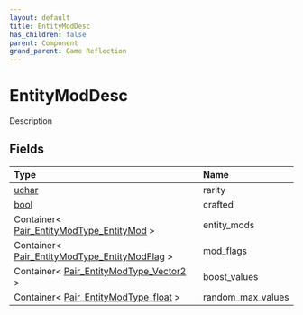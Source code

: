```yaml
---
layout: default
title: EntityModDesc
has_children: false
parent: Component
grand_parent: Game Reflection
---
```

# EntityModDesc
Description 

## Fields

| Type | Name |
|:----------|:--------------|
| [uchar](/riftbreaker-wiki/docs/game-reflection/enums/uchar/) | rarity |
| [bool](/riftbreaker-wiki/docs/game-reflection/components/bool/) | crafted |
| Container< [Pair_EntityModType_EntityMod](/riftbreaker-wiki/docs/game-reflection/classes/pair__entity_mod_type__entity_mod/) > | entity_mods |
| Container< [Pair_EntityModType_EntityModFlag](/riftbreaker-wiki/docs/game-reflection/classes/pair__entity_mod_type__entity_mod_flag/) > | mod_flags |
| Container< [Pair_EntityModType_Vector2](/riftbreaker-wiki/docs/game-reflection/classes/pair__entity_mod_type__vector2/) > | boost_values |
| Container< [Pair_EntityModType_float](/riftbreaker-wiki/docs/game-reflection/classes/pair__entity_mod_type_float/) > | random_max_values |

